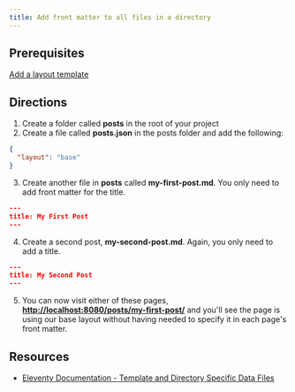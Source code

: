 ```yaml
---
title: Add front matter to all files in a directory
---
```

## Prerequisites

[Add a layout template](https://www.notion.so/Add-a-layout-template-950ce9fa0f2d4d7eadc878ac8eac2bc8)

## Directions

1. Create a folder called **posts** in the root of your project
2. Create a file called **posts.json** in the posts folder and add the following:

```json
{
  "layout": "base"
}
```

3. Create another file in **posts** called **my-first-post.md**. You only need to add front matter for the title.

```json
---
title: My First Post
---
```

4. Create a second post, **my-second-post.md**. Again, you only need to add a title.

```json
---
title: My Second Post
---
```

5. You can now visit either of these pages, [**http://localhost:8080/posts/my-first-post/**](http://localhost:8080/posts/my-first-post/) and you'll see the page is using our base layout without having needed to specify it in each page's front matter.

## Resources

- [Eleventy Documentation - Template and Directory Specific Data Files](https://www.11ty.dev/docs/data-template-dir/)